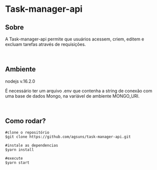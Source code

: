 # Task-manager-api

## Sobre

A Task-manager-api permite que usuários acessem, criem, editem e excluam tarefas através de requisições.

<br/>

## Ambiente

nodejs v.16.2.0

É necessário ter um arquivo .env que contenha a string de conexão com uma base de dados Mongo, na variável de ambiente MONGO_URI.

<br/>

## Como rodar?

```
#clone o repositório
$git clone https://github.com/agsuns/task-manager-api.git

#instale as dependencias
$yarn install

#execute
$yarn start
```
